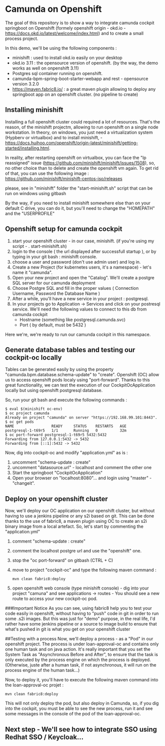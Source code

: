 # Camunda on Openshift
The goal of this repository is to show a way to integrate camunda cockpit springboot  on Openshift (formely openshift origin - okd.io - https://docs.okd.io/latest/welcome/index.html) and to create a small process project.

In this demo, we'll be using the following components :

*  minishift : used to install okd.io easily on your desktop
* okd.io 3.11 : the opensource version of openshift. (by the way, the demo works as well on onpenshift 3.11)
* Postgres sql container running on openshift.
* camunda-bpm-spring-boot-starter-webapp and rest - opensource version 3.2.0 
* https://maven.fabric8.io/ : a great maven plugin allowing to deploy any springboot app on an openshift cluster. (no pipeline to create)

## Installing minishift
Installing a full openshift cluster could required a lot of resources. That's the reason, of the minishift projectm, allowing to run openshift on a single node workstation.
In theory, on windows, you just need a virtualization system (Hypberv or virtualbox) and to install minishift, - https://docs.huihoo.com/openshift/origin-latest/minishift/getting-started/installing.html.

In reality, after restarting openshift on virtualbox, you can face the "Ip reassigned" issue (https://github.com/minishift/minishift/issues/1508), so, no other choice than to delete and create the openshift vm again.
To get rid of that, you can use the following image : https://github.com/minishift/minishift-centos-iso/releases

please, see in "minishift" folder the "start-minishift.sh" script that can be run on windows using gitbash

By the way, if you need to install minishift somewhere else than on your default C drive, you can do it, but you'll need to change the "HOMEPATH" and the "USERPROFILE"

## Openshift setup for camunda cockpit
1. start your openshift cluster - in our case, minishift. (if you're using my script - . start-minishift.sh)
2. login to the console ( the url displayed after successfull startup ), or by typing in your git bash : minishift console.
3. choose a user and password (don't use admin user) and log in.
4. Create a new Project (for kubernetes users, it's a namespace) - let's name it "camunda".
5. Open your new project and open the "Catalog". We'll create a postgre SQL server for our camunda deployment
6. Choose Postgre SQL and fill in the proper values ( Connection Username, Password the Database Name )
7. After a while, you'll have a new service in your project : postgresql. 
8. In your projects go to Application -> Services and click on your postresql service. We'll need the following values to connect to this db from camunda cockpit 
   - Hostname (something like postgresql.camunda.svc)
   - Port ( by default, must be 5432 )

Here we're, we're ready to run our camunda cockpit in this namespace.

## Generate database tables and testing our cockpit-oc locally
Tables can be generated easily by using the property "camunda.bpm.database.schema-update" to "create".
Openshift (OC) allow us to access openshift pods localy using "port-forward". Thanks to this great functionality, we can test the execution of our CockpitOcApplication locally but using openshift postgresql database.

So, run your git bash and execute the following commands :

    $ eval $(minishift oc-env)
    $ oc project camunda
    Already on project "camunda" on server "https://192.168.99.101:8443".
    $ oc get pods
    NAME                 READY     STATUS    RESTARTS   AGE
    postgresql-1-t69r5   1/1       Running   0          32m
    $ oc port-forward postgresql-1-t69r5 5432:5432
    Forwarding from 127.0.0.1:5432 -> 5432
    Forwarding from [::1]:5432 -> 5432

Now, dig into cockpit-oc and modify "application.yml" as is : 
1. uncomment "schema-update : create"
2. uncomment "datasource.url" - localhost and comment the other one
3. Start the springboot "CockpitOcApplication"
4. Open your browser on "localhost:8080"... and login using "master" - "changeit".

## Deploy on your openshift cluster
Now, we'll deploy our OC application on our openshift cluster, but without having to use a jenkins pipeline  or any s2i based on git.
This can be done thanks to the use of fabric8, a maven plugin using OC to create an s2i binary image from a local artefact.
So, let's start by commenting the "application.yml"
1. comment "schema-update : create"
2. comment the localhost postgre url and use the "openshift" one.
3. stop the "oc port-forward" on gitbash (CTRL + C)
4. move to project "cockpit-oc" and type the following maven command :

       mvn clean fabric8:deploy
       
5. open openshift web console (type minishift console) - dig into your project "camuna"
and see applications -> routes - You should see a new route to access your new cockpit-oc pod.

###Important Notice
As you can see, using fabric8 help you to test your code easily in openshift, without having
to "push" code in git in order to run some .s2i images. But this was just for "demo" purpose, 
in the real life, I'd rather have some jenkins pipeline or a source to image build to ensure that what's pushed in git
is  what you get on your openshift cluster

##Testing with a process
Now, we'll deploy a process - as a "Pod" in our openshift project. The process is under loan-approval-oc and contains
only one human task and on java action.
It's really important that you set the System Task as "Asynchronous Before and After", to ensure that the task is only
executed by the process engine on which the process is deployed. (Otherwise, juste after a human task, if not asynchronous, it will run on the process engine of the human task...)

Now, to deploy it, you'll have to execute the following maven command into the loan-approval-oc projet :

    mvn clean fabric8:deploy

This will not only deploy the pod, but also deploy in Camunda, so, if you dig into the cockpit, you must be able to
see the new process, run it and see some messages in the console of the pod of the loan-approval-oc.

## Next  step - We'll see how to integrate SSO using Redhat SSO / Keycloak... 




    

